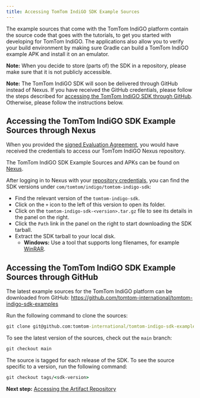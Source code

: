 ```yaml
---
title: Accessing TomTom IndiGO SDK Example Sources
---
```


The example sources that come with the TomTom IndiGO platform contain the source code that goes
with the tutorials, to get you started with developing for TomTom IndiGO. The applications also
allow you to verify your build environment by making sure Gradle can build a TomTom IndiGO example
APK and install it on an emulator.

__Note:__ When you decide to store (parts of) the SDK in a repository, please make sure that it is
not publicly accessible.

__Note:__ The TomTom IndiGO SDK will soon be delivered through GitHub instead of Nexus. If you have
received the GitHub credentials, please follow the steps described for
[accessing the TomTom IndiGO SDK through GitHub](#accessing-the-tomtom-indigo-sdk-example-sources-through-github).
Otherwise, please follow the instructions below.

## Accessing the TomTom IndiGO SDK Example Sources through Nexus

When you provided the
[signed Evaluation Agreement](/tomtom-indigo/documentation/getting-started/introduction), you
would have received the credentials to access our TomTom IndiGO Nexus repository.

The TomTom IndiGO SDK Example Sources and APKs can be found on
[Nexus](https://repo.tomtom.com/#browse/browse:ivi:com%2Ftomtom%2Findigo%2Ftomtom-indigo-sdk).

After logging in to Nexus with your
[repository credentials](/tomtom-indigo/documentation/getting-started/introduction), you can find
the SDK versions under `com/tomtom/indigo/tomtom-indigo-sdk`:

- Find the relevant version of the `tomtom-indigo-sdk`.
- Click on the `+` icon to the left of this version to open its folder.
- Click on the `tomtom-indigo-sdk-<version>.tar.gz` file to see its details in the panel on the
  right.
- Click the `Path` link in the panel on the right to start downloading the SDK tarball.
- Extract the SDK tarball to your local disk.
  - __Windows:__ Use a tool that supports long filenames, for example
    [WinRAR](https://www.win-rar.com).

## Accessing the TomTom IndiGO SDK Example Sources through GitHub

The latest example sources for the TomTom IndiGO platform can be downloaded from GitHub:
https://github.com/tomtom-international/tomtom-indigo-sdk-examples

Run the following command to clone the sources:

```cmd
git clone git@github.com:tomtom-international/tomtom-indigo-sdk-examples.git
```

To see the latest version of the sources, check out the `main` branch:

```cmd
git checkout main
```

The source is tagged for each release of the SDK. To see the source specific to a version, run the
following command:

```cmd
git checkout tags/<sdk-version>
```

__Next step:__
[Accessing the Artifact Repository](/tomtom-indigo/documentation/getting-started/accessing-the-artifact-repository)
